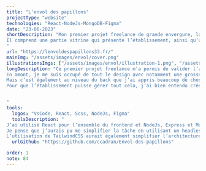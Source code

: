 ```yaml
---
title: "L'envol des papillons"
projectType: "website"
technologies: "React-NodeJs-MongoDB-Figma"
date: "23-06-2023"
shortDescription: "Mon premier projet freelance de grande envergure, la refonte complète du site d’une école Montessori.
Il comprend une partie vitrine qui présente l’établissement, ainsi qu’un Blog, mais également un espace parent pour y publier des informations qui leur seront seulement accessibles.
"
url: "https://lenvoldespapillons33.fr/"
mainImg: "/assets/images/envol/cover.png"
illustrationsImgs: ["/assets/images/envol/illustration-1.png", "/assets/images/envol/illustration-2.png", "/assets/images/envol/illustration-3.png",  "/assets/images/envol/illustration-4.png"]
longDescription: "Ce premier projet freelance m’a permis de valider l’apprentissage d’énormément de concept de React. 
En amont, je me suis occupé de tout le design avec notamment une grosse partie recherche utilisateur avant de passer au maquettage sur Figma.
Mais c’est également au niveau du back que j’ai appris beaucoup de chose, avec notamment l’implémentation d’un Blog, mais aussi de bien d’autres fonctionnalités comme la possibilité de laisser des avis pour les parents par exemple.
Pour que l’établissement puisse gérer tout cela, j’ai bien entendu créé une partie admin.


"
tools:
  logos: "VsCode, React, Scss, NodeJs, Figma"
  toolsDescription: "
J’ai utilisé React pour l’ensemble du frontend et NodeJs, Express et MongoDB pour le back.
Je pense que j’aurais pu me simplifier la tâche en utilisant un headless CMS mais le faire from scratch m’a permis d’emmagasiner beaucoup de connaissance.
L’utilisation de TailwindCSS aurait également simplifier l’architecture de mon projet."
  urlGithub: "https://github.com/ccadran/Envol-des-papillons"

order: 1
note: 84
---
```

